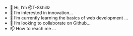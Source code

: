 - 👋 Hi, I’m @T-Skhillz
- 👀 I’m interested in innovation...
- 🌱 I’m currently learning the basics of web development ...
- 💞️ I’m looking to collaborate on Github...
- 📫 How to reach me ...

<!---
T-Skhillz/T-Skhillz is a ✨ special ✨ repository because its `README.md` (this file) appears on your GitHub profile.
You can click the Preview link to take a look at your changes.
--->
